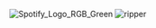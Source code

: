 ![Spotify_Logo_RGB_Green](https://user-images.githubusercontent.com/80694192/120224403-ab737500-c243-11eb-8e39-a4b8348d5a31.png)
![ripper](https://user-images.githubusercontent.com/80694192/120224417-b6c6a080-c243-11eb-8105-0d1578bc0237.png)
